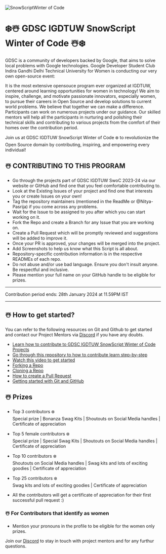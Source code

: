 
![SnowScriptWinter of Code](https://github.com/snowscriptGdscIgdtuw/.github/assets/97171261/6536787f-ba6d-4e4c-8aa1-72f7b31787ba)


# ❄️☃️ GDSC IGDTUW SnowScript Winter of Code ☃️❄️

GDSC is a community of developers backed by Google, that aims to solve local problems with Google technologies. Google Developer Student Club Indira Gandhi Delhi Technical University for Women is conducting our very own open-source event: 


It is the most extensive opensouce program ever organized at IGDTUW, centered around learning opportunities for women in technology! We aim to inspire, challenge, and motivate passionate innovators, especially women, to pursue their careers in Open Source and develop solutions to current world problems. We believe that together we can make a difference. Participants can work on numerous projects under our guidance. Our skilled mentors will help all the participants in nurturing and polishing their technical skills and contributing to various projects from the comfort of their homes over the contribution period. 

Join us at GDSC IGDTUW SnowScript Winter of Code ❄️ to revolutionize the Open Source domain by contributing, inspiring, and empowering every individual!

## ☃️ CONTRIBUTING TO THIS PROGRAM

- Go through the projects part of GDSC IGDTUW SwoC 2023-24 via our website or GitHub and find one that you feel comfortable contributing to.
- Look at the Existing Issues of your project and find one that interests you or create Issues on your own!
- Tag the repository maintainers (mentioned in the ReadMe or @Nitya-Pasrija) if you come across any problems.
- Wait for the Issue to be assigned to you after which you can start working on it.
- Fork the Repo and create a Branch for any Issue that you are working on.
- Create a Pull Request which will be promptly reviewed and suggestions will be added to improve it.
- Once your PR is approved, your changes will be merged into the project. 
- Add Screenshots to help us know what this Script is all about.
- Repository-specific contribution information is in the respective READMEs of each repo.
- Do not abuse and/or use bad language. Ensure you don't insult anyone. Be respectful and inclusive.
- Please mention your full name on your GitHub handle to be eligible for prizes.


<hr> </hr>
Contribution period ends: 28th January 2024 at 11.59PM IST
<hr> </hr>

## ☃️ How to get started?

You can refer to the following resources on Git and Github to get started and contact our Project Mentors via [Discord](https://discord.com/invite/SzpZBPXPVA) if you have any doubts.

- [Learn how to contribute to GDSC IGDTUW SnowScript Winter of Code Projects](#)
- [Go through this repository to how to contribute learn step-by-step](https://github.com/firstcontributions/first-contributions)
- [Watch this video to get started](https://youtu.be/SL5KKdmvJ1U)
- [Forking a Repo](https://help.github.com/en/github/getting-started-with-github/fork-a-repo)
- [Cloning a Repo](https://help.github.com/en/desktop/contributing-to-projects/creating-a-pull-request)
- [How to create a Pull Request](https://opensource.com/article/19/7/create-pull-request-github)
- [Getting started with Git and GitHub](https://towardsdatascience.com/getting-started-with-git-and-github-6fcd0f2d4ac6)



## ☃️ Prizes 
- Top 3 contributors ❄️<br/> 
Special prize | Bonanza Swag Kits | Shoutouts on Social Media handles | Certificate of appreciation

- Top 5 female contributors ❄️ <br/>
Special prize | Special Swag Kits | Shoutouts on Social Media handles | Certificate of appreciation

- Top 10 contributors ❄️ <br/>
Shoutouts on Social Media handles | Swag kits and lots of exciting goodies | Certificate of appreciation

- Top 25 contributors ❄️ <br/>
Swag kits and lots of exciting goodies | Certificate of appreciation

- All the contributors will get a certificate of appreciation for their first successful pull request :)


### ☃️ For Contributors that identify as women
- Mention your pronouns in the profile to be eligible for the women only prizes.


Join our [Discord](https://discord.com/invite/SzpZBPXPVA) to stay in touch with project mentors and for any furthur questions. 

